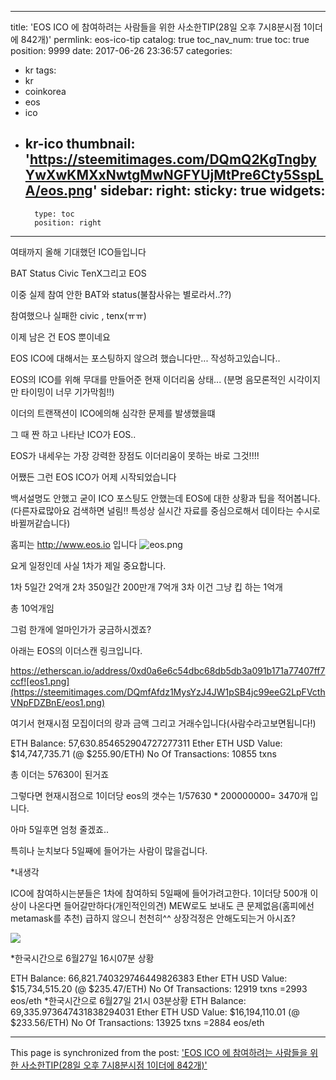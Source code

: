 
---
title: 'EOS ICO 에 참여하려는 사람들을 위한 사소한TIP(28일 오후 7시8분시점 1이더에 842개)'
permlink: eos-ico-tip
catalog: true
toc_nav_num: true
toc: true
position: 9999
date: 2017-06-26 23:36:57
categories:
- kr
tags:
- kr
- coinkorea
- eos
- ico
- kr-ico
thumbnail: 'https://steemitimages.com/DQmQ2KgTngbyYwXwKMXxNwtgMwNGFYUjMtPre6Cty5SspLA/eos.png'
sidebar:
    right:
        sticky: true
widgets:
    -
        type: toc
        position: right
---


여태까지 올해 기대했던 ICO들입니다

BAT Status Civic TenX그리고 EOS

이중 실제 참여 안한 BAT와 status(불참사유는 별로라서..??)

참여했으나 실패한 civic , tenx(ㅠㅠ)

이제 남은 건 EOS 뿐이네요

EOS ICO에 대해서는 포스팅하지 않으려 했습니다만... 작성하고있습니다..

EOS의 ICO를 위해 무대를 만들어준 현재 이더리움 상태...
(분명 음모론적인 시각이지만 타이밍이 너무 기가막힘!!)

이더의 트랜잭션이 ICO에의해 심각한 문제를 발생했을떄

그 때 짠 하고 나타난 ICO가 EOS..

EOS가 내세우는 가장 강력한 장점도 이더리움이 못하는 바로 그것!!!!

어쨌든 그런 EOS ICO가 어제 시작되었습니다

백서설명도 안했고 굳이 ICO 포스팅도 안했는데 EOS에 대한 상황과 팁을 적어봅니다.
(다른자료많아요 검색하면 널림!! 특성상 실시간 자료를 중심으로해서 데이타는 수시로 바뀔꺼같습니다)


홈피는 http://www.eos.io 입니다
![eos.png](https://steemitimages.com/DQmQ2KgTngbyYwXwKMXxNwtgMwNGFYUjMtPre6Cty5SspLA/eos.png)


요게 일정인데 사실 1차가 제일 중요합니다.

1차 5일간 2억개
2차 350일간 200만개 7억개
3차 이건 그냥 킵 하는 1억개

총 10억개임

그럼 한개에 얼마인가가 궁금하시겠죠?

아래는 EOS의 이더스캔 링크입니다.

https://etherscan.io/address/0xd0a6e6c54dbc68db5db3a091b171a77407ff7ccf![eos1.png](https://steemitimages.com/DQmfAfdz1MysYzJ4JW1pSB4jc99eeG2LpFVcthVNpFDZBnE/eos1.png)

여기서 현재시점 모집이더의 량과 금액 그리고 거래수입니다(사람수라고보면됩니다!)

ETH Balance:	57,630.854652904727277311 Ether
ETH USD Value:	$14,747,735.71 (@ $255.90/ETH)
No Of Transactions:	10855 txns

총 이더는 57630이 된거죠

그렇다면 현재시점으로 1이더당 eos의 갯수는 1/57630 * 200000000= 3470개 입니다.

아마 5일후면 엄청 줄겠죠..

특히나 눈치보다 5일째에 들어가는 사람이 많을겁니다. 


*내생각

ICO에 참여하시는분들은 1차에 참여하되 5일째에 들어가려고한다.
1이더당 500개 이상이 나온다면 들어갈만하다(개인적인의견)
MEW로도 보내도 큰 문제없음(홈피에선 metamask를 추천)
급하지 않으니 천천히^^
상장걱정은 안해도되는거 아시죠?

![](https://steemitimages.com/DQmcGXzMHtngYCzyEW93kgnniKi87PjJjMqzzQnaQJN6A7A/fl.jpg)

*한국시간으로 6월27일 16시07분 상황

ETH Balance:	66,821.740329746449826383 Ether
ETH USD Value:	$15,734,515.20 (@ $235.47/ETH)
No Of Transactions:	12919 txns
=2993 eos/eth
*한국시간으로 6월27일 21시 03분상황
ETH Balance:	69,335.973647431838294031 Ether
ETH USD Value:	$16,194,110.01 (@ $233.56/ETH)
No Of Transactions:	13925 txns
=2884 eos/eth

- - -

This page is synchronized from the post: ['EOS ICO 에 참여하려는 사람들을 위한 사소한TIP(28일 오후 7시8분시점 1이더에 842개)'](https://steemit.com/@virus707/eos-ico-tip)
